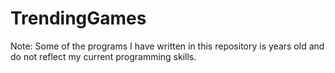 # TrendingGames

Note: Some of the programs I have written in this repository is years old and do not reflect my current programming skills.
